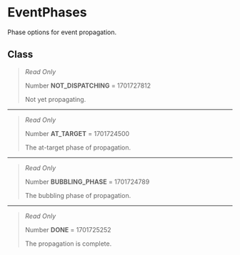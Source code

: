 # EventPhases
Phase options for event propagation.

## Class
> *Read Only* 
> 
> Number **NOT_DISPATCHING** = 1701727812
> 
> Not yet propagating.
*** 
> *Read Only* 
> 
> Number **AT_TARGET** = 1701724500
> 
> The at-target phase of propagation.
*** 
> *Read Only* 
> 
> Number **BUBBLING_PHASE** = 1701724789
> 
> The bubbling phase of propagation.
*** 
> *Read Only* 
> 
> Number **DONE** = 1701725252
> 
> The propagation is complete.

